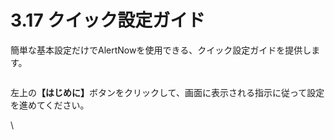 # 3.17 クイック設定ガイド

簡単な基本設定だけでAlertNowを使用できる、クイック設定ガイドを提供します。

<figure><img src="https://lh7-rt.googleusercontent.com/docsz/AD_4nXeCpbp4v28OrbUVg4G-2kd2gt29Zgkhr-T8ho-443DiIdpKe2sYT-79CWU7IW4LSlgUam5nOHsMmyDpcYaz_IdQXmhSD_JA-u0VLO5OUrXZ4pgQAzmoViK1y0jdln31_bjmQF_Vidzq3r00qyMB22lZiRcn?key=0Xa7fMJhbTOfjN6ztS0Ywg" alt=""><figcaption></figcaption></figure>



左上&#x306E;**【はじめに】**&#x30DC;タンをクリックして、画面に表示される指示に従って設定を進めてください。

\
